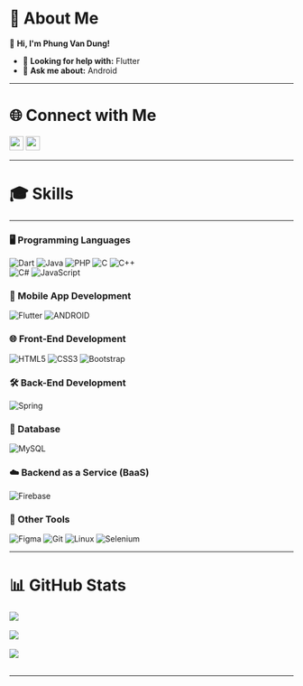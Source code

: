# 📰 About Me  
👋 **Hi, I'm Phung Van Dung!**  
- 🤝 **Looking for help with:** Flutter  
- 💬 **Ask me about:** Android  

---

# 🌐 Connect with Me  

[<img src="https://img.shields.io/badge/YouTube-c4302b.svg?logo=youtube" height="25">](https://www.youtube.com/@pvdnocode3623)
[<img src="https://img.shields.io/badge/Gmail-ece9e9.svg?logo=gmail" height="25">](mailto:phungvandung03062003@gmail.com)

---

# 🎓 Skills  

---

### 🖥️ Programming Languages  

![Dart](https://img.shields.io/badge/dart-%230175C2.svg?style=for-the-badge&logo=dart&logoColor=white) 
![Java](https://img.shields.io/badge/java-%23007396.svg?style=for-the-badge&logo=java&logoColor=white)
![PHP](https://img.shields.io/badge/php-%23777BB4.svg?style=for-the-badge&logo=php&logoColor=white)
![C](https://img.shields.io/badge/c-%2300599C.svg?style=for-the-badge&logo=c&logoColor=white)
![C++](https://img.shields.io/badge/c++-%2300599C.svg?style=for-the-badge&logo=cplusplus&logoColor=white)  
![C#](https://img.shields.io/badge/c%23-%23239120.svg?style=for-the-badge&logo=csharp&logoColor=white) 
![JavaScript](https://img.shields.io/badge/javascript-%23323330.svg?style=for-the-badge&logo=javascript&logoColor=%23F7DF1E)  
  
### 📱 Mobile App Development  

![Flutter](https://img.shields.io/badge/flutter-%2302569B.svg?style=for-the-badge&logo=flutter&logoColor=white)
![ANDROID](https://img.shields.io/badge/android-%2320232a.svg?style=for-the-badge&logo=android&logoColor=%a4c639)
### 🌐 Front-End Development  

![HTML5](https://img.shields.io/badge/html5-%23E34F26.svg?style=for-the-badge&logo=html5&logoColor=white)
![CSS3](https://img.shields.io/badge/css3-%231572B6.svg?style=for-the-badge&logo=css3&logoColor=white)
![Bootstrap](https://img.shields.io/badge/bootstrap-%23563D7C.svg?style=for-the-badge&logo=bootstrap&logoColor=white)

### 🛠️ Back-End Development  

![Spring](https://img.shields.io/badge/spring-%236DB33F.svg?style=for-the-badge&logo=spring&logoColor=white)  

### 📂 Database  

![MySQL](https://img.shields.io/badge/mysql-%234479A1.svg?style=for-the-badge&logo=mysql&logoColor=white)  

### ☁️ Backend as a Service (BaaS)  

![Firebase](https://img.shields.io/badge/firebase-%23FFCA28.svg?style=for-the-badge&logo=firebase&logoColor=black)  


### 🔧 Other Tools  

![Figma](https://img.shields.io/badge/figma-%23F24E1E.svg?style=for-the-badge&logo=figma&logoColor=white)
![Git](https://img.shields.io/badge/git-%23F05032.svg?style=for-the-badge&logo=git&logoColor=white)
![Linux](https://img.shields.io/badge/linux-%23FCC624.svg?style=for-the-badge&logo=linux&logoColor=black)
![Selenium](https://img.shields.io/badge/selenium-%2343B02A.svg?style=for-the-badge&logo=selenium&logoColor=white)  

---

# 📊 GitHub Stats  

![](https://github-readme-stats.vercel.app/api?username=pdungz&theme=dark&hide_border=false&count_private=true)<br/><br/>
![](https://github-readme-streak-stats.herokuapp.com/?user=pdungz&theme=dark&hide_border=false)<br/><br/>
![](https://github-readme-stats.vercel.app/api/top-langs/?username=pdungz&theme=dark&hide_border=false&include_all_commits=true&count_private=true&layout=compact)<br/><br/>

--- 
